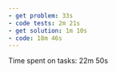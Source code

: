```yaml
---
- get problem: 33s
- code tests: 2m 21s
- get solution: 1m 10s
- code: 18m 46s
---
```

Time spent on tasks: 22m 50s
